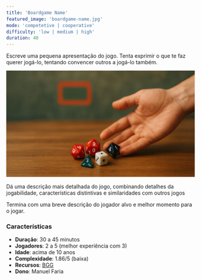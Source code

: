 ```yaml
---
title: 'Boardgame Name'
featured_image: 'boardgame-name.jpg'
mode: 'competetive | cooperative'
difficulty: 'low | medium | high'
duration: 40
---
```

Escreve uma pequena apresentação do jogo. Tenta exprimir o que te faz querer jogá-lo, tentando convencer outros a
jogá-lo também.

<!--more-->

![Boardgame name board setup](boardgame-name.jpg)

Dá uma descrição mais detalhada do jogo, combinando detalhes da jogabilidade, características distintivas e
similaridades com outros jogos

Termina com uma breve descrição do jogador alvo e melhor momento para o jogar.

### Características

- **Duração**: 30 a 45 minutos
- **Jogadores**: 2 a 5 (melhor experiência com 3)
- **Idade**: acima de 10 anos
- **Complexidade**: 1.86/5 (baixa)
- **Recursos**: [BGG]()
- **Dono**: Manuel Faria

